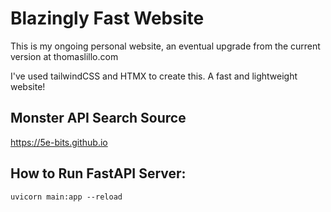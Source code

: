 # Blazingly Fast Website

This is my ongoing personal website, an eventual upgrade from the current version at thomaslillo.com

I've used tailwindCSS and HTMX to create this. A fast and lightweight website!

## Monster API Search Source

https://5e-bits.github.io

## How to Run FastAPI Server:

```
uvicorn main:app --reload
```

